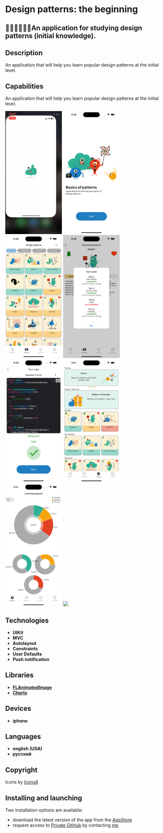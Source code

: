 # Design patterns: the beginning

## 👩🏻‍🎓👨🏾‍🎓An application for studying design patterns (initial knowledge). 

## Description
 <p> An application that will help you learn popular design patterns at the initial level. </p>


## Capabilities
<p> An application that will help you learn popular design patterns at the initial level. </p>

<p>
  <img style="width: 180px;" src="https://github.com/NovikovaOlga/novikovaolga/blob/main/App_appstore/Patterns/gif_patterns/video1.gif">
 <img style="width: 180px;" src="https://github.com/NovikovaOlga/novikovaolga/blob/main/App_appstore/Patterns/images_patterns/screen1.png">
 <img style="width: 180px;" src="https://github.com/NovikovaOlga/novikovaolga/blob/main/App_appstore/Patterns/images_patterns/screen2.png">
 <img style="width: 180px;" src="https://github.com/NovikovaOlga/novikovaolga/blob/main/App_appstore/Patterns/images_patterns/screen3.png">
 <img style="width: 180px;" src="https://github.com/NovikovaOlga/novikovaolga/blob/main/App_appstore/Patterns/images_patterns/screen4.png">
 <img style="width: 180px;" src="https://github.com/NovikovaOlga/novikovaolga/blob/main/App_appstore/Patterns/images_patterns/screen5.png">
 <img style="width: 180px;" src="https://github.com/NovikovaOlga/novikovaolga/blob/main/App_appstore/Patterns/images_patterns/screen6.png">
 <img style="width: 180px;" src="https://github.com/NovikovaOlga/novikovaolga/blob/main/App_appstore/Patterns/images_patterns/screen7.png">
 <p>

## Technologies
 - **UIKit**
 - **MVC** 
 - **Autolayout**
 - **Constraints**
 - **User Defaults**
 - **Push notification**

## Libraries
 - **[FLAnimatedImage](https://github.com/Flipboard/FLAnimatedImage)**
 - **[Charts](https://github.com/danielgindi/Charts)**
  
## Devices
 - **iphone**

## Languages 
 - **english (USA)**
 - **русский** 

## Сopyright
 <td>Icons by <a href="https://icons8.ru">Icons8</a></td> 
  
## Installing and launching

Two installation options are available:
- download the latest version of the app from the [AppStore](https://apps.apple.com/us/app/design-patterns-the-beginning/id6445992650)
- request access to [Private GitHub](https://github.com/NovikovaOlga/Patterns_AppStore) by contacting [me](https://github.com/NovikovaOlga/novikovaolga/blob/main/README.md)
